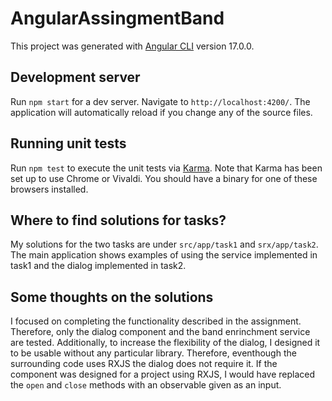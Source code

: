 # AngularAssingmentBand

This project was generated with [Angular CLI](https://github.com/angular/angular-cli) version 17.0.0.

## Development server

Run `npm start` for a dev server. Navigate to `http://localhost:4200/`. The application will automatically reload if you change any of the source files.

## Running unit tests

Run `npm test` to execute the unit tests via [Karma](https://karma-runner.github.io). Note that Karma has been set up to use Chrome or Vivaldi. You should have a binary for one of these browsers installed.

## Where to find solutions for tasks?

My solutions for the two tasks are under `src/app/task1` and `srx/app/task2`. The main application shows examples of using the service implemented in task1 and the dialog implemented in task2.

## Some thoughts on the solutions

I focused on completing the functionality described in the assignment. Therefore, only the dialog component and the band enrinchment service are tested. Additionally, to increase the flexibility of the dialog, I designed it to be usable without any particular library. Therefore, eventhough the surrounding code uses RXJS
the dialog does not require it. If the component was designed for a project using RXJS, I would have replaced the `open` and `close` methods with an observable given as an input.


